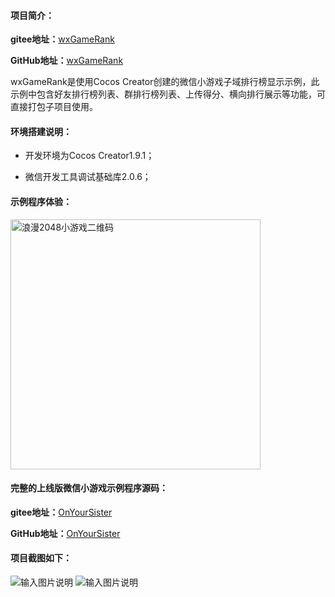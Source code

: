 #### 项目简介：
**gitee地址：**[wxGameRank](https://gitee.com/xwintop/wxGameRank)

**GitHub地址：**[wxGameRank](https://github.com/864381832/wxGameRank)

wxGameRank是使用Cocos Creator创建的微信小游戏子域排行榜显示示例，此示例中包含好友排行榜列表、群排行榜列表、上传得分、横向排行展示等功能，可直接打包子项目使用。

#### 环境搭建说明：
- 开发环境为Cocos Creator1.9.1；

- 微信开发工具调试基础库2.0.6；

#### 示例程序体验：

<img src="https://gitee.com/xwintop/wxGameRank/raw/master/images/love2048.jpg" width="400" height="400" alt="浪漫2048小游戏二维码"/>

#### 完整的上线版微信小游戏示例程序源码：
**gitee地址：**[OnYourSister](https://gitee.com/xwintop/OnYourSister)

**GitHub地址：**[OnYourSister](https://github.com/864381832/OnYourSister)

#### 项目截图如下：

![输入图片说明](https://gitee.com/xwintop/wxGameRank/raw/master/images/x1.png "好友排行截图")
![输入图片说明](https://gitee.com/xwintop/wxGameRank/raw/master/images/x2.png "好友横向排行截图")
